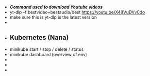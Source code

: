 - ***Command used to download Youtube videos***
- yt-dlp -f bestvideo+bestaudio/best https://youtu.be/X48VuDVv0do
- make sure this is yt-dlp is the latest version
-
- ## Kubernetes (Nana)
- minikube start / stop / delete / status
- minikube dashboard (overview of env)
-
-
-